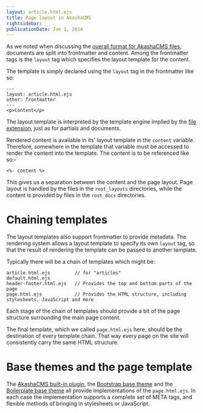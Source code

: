 ```yaml
---
layout: article.html.ejs
title: Page layout in AkashaCMS
rightsidebar:
publicationDate: Jan 1, 2014
---
```

As we noted when discussing the [overall format for AkashaCMS files](/documents/content.html), documents are split into frontmatter and content.  Among the frontmatter tags is the `layout` tag which specifies the layout template for the content.

The template is simply declared using the `layout` tag in the frontmatter like so:

    ---
    layout: article.html.ejs
    other: frontmatter
    ---
    <p>Content</p>

The layout template is interpreted by the template engine implied by the [file extension](/documents/extensions.html), just as for partials and documents.

Rendered content is available in its' layout template in the `content` variable.  Therefore, somewhere in the template that variable must be accessed to render the content into the template.  The content is to be referenced like so:-

    <%- content %>

This gives us a separation between the content and the page layout.  Page layout is handled by the files in the `root_layouts` directories, while the content is provided by files in the `root_docs` directories.

# Chaining templates

The layout templates also support frontmatter to provide metadata.  The rendering system allows a layout template to specify its own `layout` tag, so that the result of rendering the template can be passed to another template.

Typically there will be a chain of templates which might be:

    article.html.ejs         // for "articles"
    default.html.ejs
    header-footer.html.ejs   // Provides the top and bottom parts of the page
    page.html.ejs            // Provides the HTML structure, including stylesheets, JavaScript and more

Each stage of the chain of templates should provide a bit of the page structure surrounding the main page content.

The final template, which we called `page.html.ejs` here, should be the destination of every template chain.  That way every page on the site will consistently carry the same HTML structure.

# Base themes and the page template

The [AkashaCMS built-in plugin](/plugins/builtin.html), the [Bootstrap base theme](/plugins/theme-bootstrap.html) and the [Boilerplate base theme](/plugins/theme-boilerplate.html) all provide implementations of the `page.html.ejs`.  In each case the implementation supports a complete set of META tags, and flexible methods of bringing in stylesheets or JavaScript.